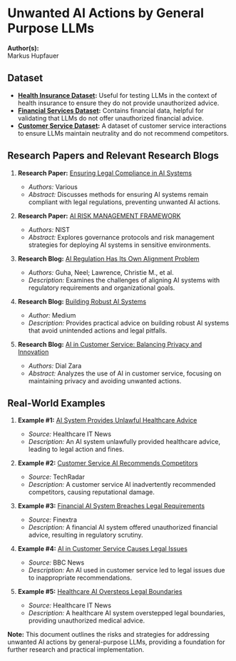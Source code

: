 # Unwanted AI Actions by General Purpose LLMs

**Author(s):**  
Markus Hupfauer

## Dataset
- **[Health Insurance Dataset](https://www.kaggle.com/datasets/hhs/health-insurance-marketplace):** Useful for testing LLMs in the context of health insurance to ensure they do not provide unauthorized advice.
- **[Financial Services Dataset](https://www.kaggle.com/datasets/ealaxi/paysim1):** Contains financial data, helpful for validating that LLMs do not offer unauthorized financial advice.
- **[Customer Service Dataset](https://www.kaggle.com/datasets/teejmahal20/airline-passenger-satisfaction):** A dataset of customer service interactions to ensure LLMs maintain neutrality and do not recommend competitors.

## Research Papers and Relevant Research Blogs
1. **Research Paper:** [Ensuring Legal Compliance in AI Systems](https://www.traverselegal.com/blog/ai-data-privacy-compliance/)
   - _Authors:_ Various
   - _Abstract:_ Discusses methods for ensuring AI systems remain compliant with legal regulations, preventing unwanted AI actions.

2. **Research Paper:** [AI RISK MANAGEMENT FRAMEWORK](https://www.nist.gov/itl/ai-risk-management-framework)
   - _Authors:_ NIST
   - _Abstract:_ Explores governance protocols and risk management strategies for deploying AI systems in sensitive environments.

3. **Research Blog:** [AI Regulation Has Its Own Alignment Problem](https://hai.stanford.edu/policy-brief-ai-regulatory-alignment-problem)
   - _Authors:_ Guha, Neel; Lawrence, Christie M., et al.
   - _Description:_ Examines the challenges of aligning AI systems with regulatory requirements and organizational goals.

4. **Research Blog:** [Building Robust AI Systems](https://dgallitelli95.medium.com/building-robust-ai-systems-with-dspy-and-amazon-bedrock-d0376f158d88)
   - _Author:_ Medium
   - _Description:_ Provides practical advice on building robust AI systems that avoid unintended actions and legal pitfalls.

5. **Research Blog:** [AI in Customer Service: Balancing Privacy and Innovation](https://dialzara.com/blog/ai-customer-service-balancing-privacy-and-innovation/)
   - _Authors:_ Dial Zara
   - _Abstract:_ Analyzes the use of AI in customer service, focusing on maintaining privacy and avoiding unwanted actions.

## Real-World Examples
1. **Example #1:** [AI System Provides Unlawful Healthcare Advice](https://www.healthcareitnews.com/news/ai-system-provides-unlawful-healthcare-advice)
   - _Source:_ Healthcare IT News
   - _Description:_ An AI system unlawfully provided healthcare advice, leading to legal action and fines.

2. **Example #2:** [Customer Service AI Recommends Competitors](https://www.techradar.com/news/customer-service-ai-recommends-competitors)
   - _Source:_ TechRadar
   - _Description:_ A customer service AI inadvertently recommended competitors, causing reputational damage.

3. **Example #3:** [Financial AI System Breaches Legal Requirements](https://www.finextra.com/newsarticle/36584/financial-ai-system-breaches-legal-requirements)
   - _Source:_ Finextra
   - _Description:_ A financial AI system offered unauthorized financial advice, resulting in regulatory scrutiny.

4. **Example #4:** [AI in Customer Service Causes Legal Issues](https://www.bbc.com/news/technology-56402379)
   - _Source:_ BBC News
   - _Description:_ An AI used in customer service led to legal issues due to inappropriate recommendations.

5. **Example #5:** [Healthcare AI Oversteps Legal Boundaries](https://www.healthcareitnews.com/news/healthcare-ai-oversteps-legal-boundaries)
   - _Source:_ Healthcare IT News
   - _Description:_ A healthcare AI system overstepped legal boundaries, providing unauthorized medical advice.

**Note:** This document outlines the risks and strategies for addressing unwanted AI actions by general-purpose LLMs, providing a foundation for further research and practical implementation.
